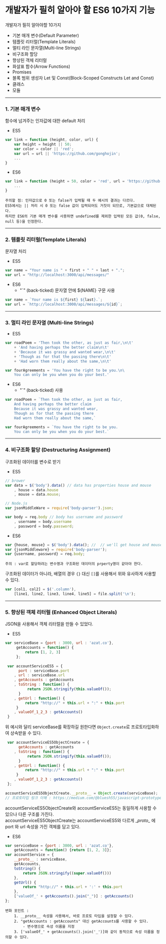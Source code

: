 개발자가 필히 알아야 할 ES6 10가지 기능
===
개발자가 필히 알아야할 10가지
* 기본 매개 변수(Default Parameter)
* 템플릿 리터럴(Template Literals)
* 멀티 라인 문자열(Multi-line Strings)
* 비구조화 할당
* 향상된 객체 리터럴
* 화살표 함수(Arrow Functions)
* Promises
* 블록 범위 생성자 Let 및 Const(Block-Scoped Constructs Let and Const)
* 클래스
* 모듈

* * *
### 1. 기본 매개 변수
함수에 넘겨주는 인자값에 대한 default 처리
+ ES5 
```javascript
var link = function (height, color, url) {
    var height = height || 50;
    var color = color || 'red';
    var url = url || 'https://github.com/gonghojin';
    ...
}
```
+ ES6
````javascript
var link = function (height = 50, color = 'red', url = 'https://github.com/gonghojin') {
    ...
}
````
~~~
주의할 점: 인자값으로 0 또는 false가 입력될 때 두 예시의 결과는 다르다.
ES5에서는 || 처리 시 0 또는 false 값이 입력되어도 거짓이 되므로, 기본값으로 대체된다. 
하지만 ES6의 기본 매개 변수를 사용하면 undefined를 제외한 입력된 모든 값(0, false, null 등)을 인정한다.
~~~
* * *
### 2. 템플릿 리터럴(Template Literals)
문자열 처리
+ ES5  
````javascript
var name = "Your name is " + first + " " + last + ".";
var url = "http://localhost:3000/api/messages/"
````
+ ES6
  + "`" (back-ticked) 문자열 안에 ${NAME} 구문 사용  

```javascript
var name = `Your name is ${first} ${last}.`;
var url = `http://localhost:3000/api/messages/${id}`;
````
* * *
### 3. 멀티 라인 문자열 (Multi-line Strings)
+ ES5
````javascript
var roadPoem = 'Then took the other, as just as fair,\n\t'
    + 'And having perhaps the better claim\n\t'
    + 'Because it was grassy and wanted wear,\n\t'
    + 'Though as for that the passing there\n\t'
    + 'Had worn them really about the same,\n\t'

var fourAgreements = 'You have the right to be you.\n\
    You can only be you when you do your best.'
````

+ ES6
    + "`" (back-ticked) 사용   
````javascript
var roadPoem = `Then took the other, as just as fair,
    And having perhaps the better claim
    Because it was grassy and wanted wear,
    Though as for that the passing there
    Had worn them really about the same,`

var fourAgreements = `You have the right to be you.
    You can only be you when you do your best.`
````

***
### 4. 비구조화 할당 (Destructuring Assignment)  
구조화된 데이터를 변수로 받기
+ ES5
````javascript
// brower
var data = $('body').data() // data has properties house and mouse
    , house = data.house
    , mouse = data.mouse;

// Node.js
var jsonMiddleWare = require('body-parser').json;

var body = req.body // body has username and password
    , username = body.username
    , password = body.password;
````
+ ES6
````javascript
var {house, mouse} = $('body').data(); //  // we'll get house and mouse variables
var {jsonMiddleware} = require('body-parser');
var {username, password} = req.body;
````
~~~
주의 : var로 할당하려는 변수명과 구조화된 데이터의 prperty명이 같아야 한다.
~~~
구조화된 데이터가 아니라, 배열의 경우 `{}` 대신 `[]`를 사용해서 위와 유사하게 사용할 수 있다.
````javascript
var [col1, col2] = $('.column'),
    [line1, line2, line3, line4, line5] = file.split('\n');
````

***
### 5. 향상된 객체 리터럴 (Enhanced Object Literals)
JSON을 사용해서 객체 리터럴을 만들 수 있었다.
+ ES5  
````javascript
var serviceBase = {port : 3000, url : 'azat.co'},
     getAccounts = function() {
         return [1, 2, 3]
     };
 
 var accountServiceES5 = {
      port : serviceBase.port
    , url : serviceBase.url
    , getAccounts : getAccounts
    , toString : function() {
          return JSON.stringify(this.valueOf());
      } 
    , getUrl : function() {
         return "http://" + this.url + ":" + this.port      
     }
    , valueOf_1_2_3 : getAccounts()
 }
````
위 예시와 달리 serviceBase를 확장하길 원한다면 `Object.create`로 프로토타입화하여 상속받을 수 있다.  
````javascript
 var accountServiceES5ObjectCreate = {
      getAccounts : getAccounts
    , toString : function() {
          return JSON.stringify(this.valueOf());
      } 
    , getUrl : function() {
         return "http://" + this.url + ":" + this.port      
     }
    , valueOf_1_2_3 : getAccounts()
 };
 
accountServiceES5ObjectCreate.__proto__ = Object.create(serviceBase);
// 프로토타입 링크 이해 : https://medium.com/@bluesh55/javascript-prototype-%EC%9D%B4%ED%95%B4%ED%95%98%EA%B8%B0-f8e67c286b67
````
accountServiceES5ObjectCreate와 accountServiceES5는 동일하게 사용할 수 있으나 다른 구조를 가진다.  
accountServiceES5ObjectCreate는 accountServiceES5와 다르게 \__proto\__ 에 port 와 url 속성을 가진 객체를 담고 있다.  


+ ES6
````js
var serviceBase = {port : 3000, url : 'azat.co'},
    getAccounts = function() {return [1, 2, 3]};
var accountService = {
    __proto__ : serviceBase,
    getAccounts,
    toString() {
        return JSON.stringify((super.valueOf()))
    },
    getUrl() {
        return "http://" + this.url + ':' + this.port
    },
    ['valueOf_' + getAccounts().join("_")] : getAccounts()
};
````
~~~
변화 포인트 :
    1. __proto__ 속성을 사용해서, 바로 프로토 타입을 설정할 수 있다.
    2. "getAccounts : getAccounts" 대신 getAccounts를 사용할 수 있다.
        - 변수명으로 속성 이름을 지정
    3. ['valueOf_' + getAccounts().join('_')]와 같이 동적으로 속성 이름을 정의할 수 있다.
~~~